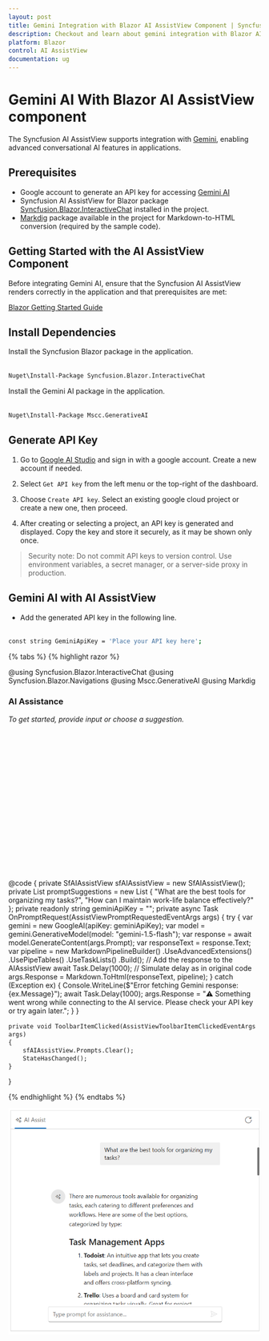 ```yaml
---
layout: post
title: Gemini Integration with Blazor AI AssistView Component | Syncfusion
description: Checkout and learn about gemini integration with Blazor AI AssistView component in Blazor WebAssembly Application.
platform: Blazor
control: AI AssistView
documentation: ug
---
```


# Gemini AI With Blazor AI AssistView component

The Syncfusion AI AssistView supports integration with [Gemini](https://ai.google.dev/gemini-api/docs/quickstart), enabling advanced conversational AI features in applications.

## Prerequisites

* Google account to generate an API key for accessing [Gemini AI](https://ai.google.dev/gemini-api/docs/quickstart)
* Syncfusion AI AssistView for Blazor package [Syncfusion.Blazor.InteractiveChat](https://www.nuget.org/packages/Syncfusion.Blazor.InteractiveChat) installed in the project.
* [Markdig](https://www.nuget.org/packages/Markdig) package available in the project for Markdown-to-HTML conversion (required by the sample code).

## Getting Started with the AI AssistView Component

Before integrating Gemini AI, ensure that the Syncfusion AI AssistView renders correctly in the application and that prerequisites are met:

[Blazor Getting Started Guide](../getting-started)

## Install Dependencies

Install the Syncfusion Blazor package in the application.

```bash

Nuget\Install-Package Syncfusion.Blazor.InteractiveChat

```

Install the Gemini AI package in the application.

```bash

Nuget\Install-Package Mscc.GenerativeAI

```

## Generate API Key

1. Go to [Google AI Studio](https://aistudio.google.com/app/api-keys) and sign in with a google account. Create a new account if needed.

2. Select `Get API key` from the left menu or the top-right of the dashboard.

3. Choose `Create API key`. Select an existing google cloud project or create a new one, then proceed.

4. After creating or selecting a project, an API key is generated and displayed. Copy the key and store it securely, as it may be shown only once.

> Security note: Do not commit API keys to version control. Use environment variables, a secret manager, or a server-side proxy in production.

## Gemini AI with AI AssistView

* Add the generated API key in the following line.

```bash

const string GeminiApiKey = 'Place your API key here';

```

{% tabs %}
{% highlight razor %}

@using Syncfusion.Blazor.InteractiveChat
@using Syncfusion.Blazor.Navigations
@using Mscc.GenerativeAI
@using Markdig

<div class="aiassist-container" style="height: 350px; width: 650px;">
    <SfAIAssistView @ref="sfAIAssistView" ID="aiAssistView" PromptSuggestions="@promptSuggestions" PromptRequested="@OnPromptRequest">
        <AssistViews>
            <AssistView>
                <BannerTemplate>
                    <div class="banner-content">
                        <div class="e-icons e-assistview-icon"></div>
                        <h3>AI Assistance</h3>
                        <i>To get started, provide input or choose a suggestion.</i>
                    </div>
                </BannerTemplate>
            </AssistView>
        </AssistViews>
        <AssistViewToolbar ItemClicked="ToolbarItemClicked">
            <AssistViewToolbarItem Type="ItemType.Spacer"></AssistViewToolbarItem>
            <AssistViewToolbarItem IconCss="e-icons e-refresh"></AssistViewToolbarItem>
        </AssistViewToolbar>
    </SfAIAssistView>
</div>

@code {
    private SfAIAssistView sfAIAssistView = new SfAIAssistView();
    private List<string> promptSuggestions = new List<string>
    {
        "What are the best tools for organizing my tasks?",
        "How can I maintain work-life balance effectively?"
    };
    private readonly string geminiApiKey = "";
    private async Task OnPromptRequest(AssistViewPromptRequestedEventArgs args)
    {
        try
        {
            var gemini = new GoogleAI(apiKey: geminiApiKey);
            var model = gemini.GenerativeModel(model: "gemini-1.5-flash");
            var response = await model.GenerateContent(args.Prompt);
            var responseText = response.Text;
            var pipeline = new MarkdownPipelineBuilder()
                .UseAdvancedExtensions()
                .UsePipeTables()
                .UseTaskLists()
                .Build();
            // Add the response to the AIAssistView
            await Task.Delay(1000); // Simulate delay as in original code
            args.Response = Markdown.ToHtml(responseText, pipeline);
        }
        catch (Exception ex)
        {
            Console.WriteLine($"Error fetching Gemini response: {ex.Message}");
            await Task.Delay(1000);
            args.Response = "⚠️ Something went wrong while connecting to the AI service. Please check your API key or try again later.";
        }
    }

    private void ToolbarItemClicked(AssistViewToolbarItemClickedEventArgs args)
    {
        sfAIAssistView.Prompts.Clear();
        StateHasChanged();
    }
}

{% endhighlight %}
{% endtabs %}

![Blazor AI AssistView Gemini Integration](../images/gemini-integration.png)